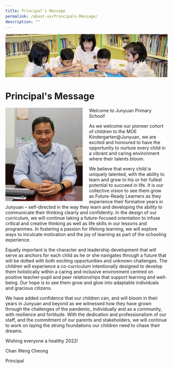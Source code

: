 ```yaml
---
title: Principal's Message
permalink: /about-us/Principals-Message/
description: ""
---
```

![](/images/banner.gif)

Principal's Message
===================

<img src="/images/Principal.jpeg" style="width:240px;height:290px;margin-right:20px;" align = "left">

Welcome to Junyuan Primary School!

  

As we welcome our pioneer cohort of children to the MOE Kindergarten@Junyuan, we are excited and honoured to have the opportunity to nurture every child in a vibrant and caring environment where their talents bloom.

We believe that every child is uniquely talented, with the ability to learn and grow to his or her fullest potential to succeed in life. It is our collective vision to see them grow as Future-Ready Learners as they experience their formative years in Junyuan – self-directed in the way they learn and developing the ability to communicate their thinking clearly and confidently. In the design of our curriculum, we will continue taking a future-focused orientation to infuse critical and creative thinking as well as life skills in our lessons and programmes. In fostering a passion for lifelong learning, we will explore ways to inculcate motivation and the joy of learning as part of the schooling experience.

Equally important is the character and leadership development that will serve as anchors for each child as he or she navigates through a future that will be dotted with both exciting opportunities and unknown challenges. The children will experience a co-curriculum intentionally designed to develop them holistically within a caring and inclusive environment centred on positive teacher-pupil and peer relationships that support learning and well-being. Our hope is to see them grow and glow into adaptable individuals and gracious citizens.

  

We have added confidence that our children can, and will bloom in their years in Junyuan and beyond as we witnessed how they have grown through the challenges of the pandemic, individually and as a community, with resilience and fortitude. With the dedication and professionalism of our staff, and the commitment of our parents and stakeholders, we will continue to work on laying the strong foundations our children need to chase their dreams.

  

Wishing everyone a healthy 2022!

  

Chan Weng Cheong

Principal